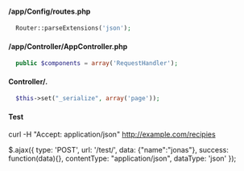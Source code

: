 #### /app/Config/routes.php
```php
  Router::parseExtensions('json');
```

#### /app/Controller/AppController.php
```php
  public $components = array('RequestHandler');
```

#### Controller/*.*
```php
  $this->set("_serialize", array('page'));
```

#### Test
curl -H "Accept: application/json" http://example.com/recipies

$.ajax({
    type: 'POST',
    url: '/test/',
    data: {"name":"jonas"},
    success: function(data){},
    contentType: "application/json",
    dataType: 'json'
});
